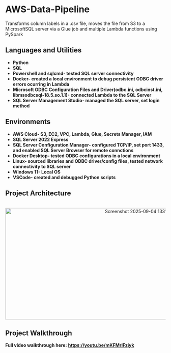 # AWS-Data-Pipeline
Transforms column labels in a .csv file, moves the file from S3 to a MicrosoftSQL server via a Glue job and multiple Lambda functions using PySpark

<h2>Languages and Utilities</h2>

- <b>Python</b> 
- <b>SQL</b>
- <b>Powershell and sqlcmd- tested SQL server connectivity</b>
- <b>Docker- created a local environment to debug persistent ODBC driver errors ocurring in Lambda</b>
- <b>Microsoft ODBC Configuration Files and Driver(odbc.ini, odbcinst.ini, libmsodbcsql-18.5.so.1.1)- connected Lambda to the SQL Server </b>
- <b>SQL Server Management Studio- managed the SQL server, set login method</b>

<h2>Environments</h2>

- <b>AWS Cloud- S3, EC2, VPC, Lambda, Glue, Secrets Manager, IAM</b>
- <b>SQL Server 2022 Express</b>
- <b>SQL Server Configuration Manager- configured TCP/IP, set port 1433, and enabled SQL Server Browser for remote connctions</b>
- <b>Docker Desktop- tested ODBC configurations in a local environment</b>
- <b>Linux- sourced libraries and ODBC driver/config files, tested network connectivity to SQL server</b>
- <b>Windows 11- Local OS</b>
- <b>VSCode- created and debugged Python scripts</b>

<h2>Project Architecture</h2>

<p align="center">
<br />
<img width="816" height="351" alt="Screenshot 2025-09-04 133111" src="https://github.com/user-attachments/assets/7b8a90cc-e7a8-4ee2-ad97-7b17fe812e0c" />

<h2>Project Walkthrough</h2>

<b>Full video walkthrough here:</b>
<b>https://youtu.be/mKFMrlFzjyk<b>
